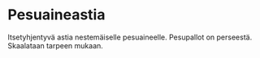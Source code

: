 # Pesuaineastia
Itsetyhjentyvä astia nestemäiselle pesuaineelle. Pesupallot on perseestä.
Skaalataan tarpeen mukaan.
<img scr=astia2.png>
